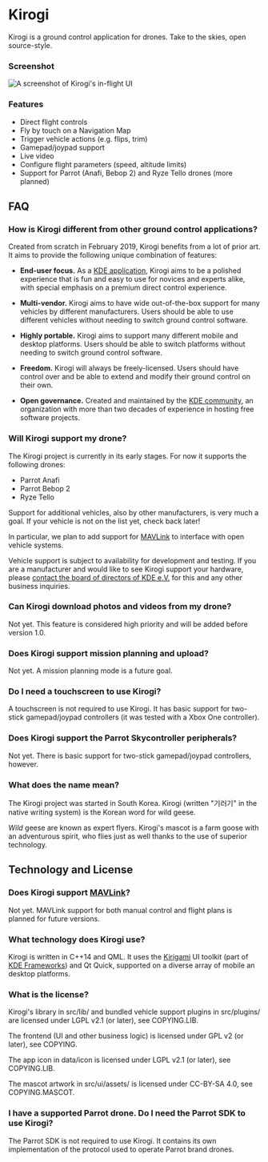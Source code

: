 # Kirogi

Kirogi is a ground control application for drones. Take to the skies, open source-style.

### Screenshot

![A screenshot of Kirogi's in-flight UI](https://kirogi.org/assets/img/kirogi.webp "Kirogi's in-flight UI")

### Features

* Direct flight controls
* Fly by touch on a Navigation Map
* Trigger vehicle actions (e.g. flips, trim)
* Gamepad/joypad support
* Live video
* Configure flight parameters (speed, altitude limits)
* Support for Parrot (Anafi, Bebop 2) and Ryze Tello drones (more planned)

## FAQ

### How is Kirogi different from other ground control applications?

Created from scratch in February 2019, Kirogi benefits from a lot of prior art. It aims to provide the following unique combination of features:

* **End-user focus.** As a [KDE application](https://manifesto.kde.org/), Kirogi aims to be a polished experience that is fun and easy to use for novices and experts alike, with special emphasis on a premium direct control experience.

* **Multi-vendor.** Kirogi aims to have wide out-of-the-box support for many vehicles by different manufacturers. Users should be able to use different vehicles without needing to switch ground control software.

* **Highly portable.** Kirogi aims to support many different mobile and desktop platforms. Users should be able to switch platforms without needing to switch ground control software.

* **Freedom.** Kirogi will always be freely-licensed. Users should have control over and be able to extend and modify their ground control on their own.

* **Open governance.** Created and maintained by the [KDE community](https://manifesto.kde.org/), an organization with more than two decades of experience in hosting free software projects.

### Will Kirogi support my drone?

The Kirogi project is currently in its early stages. For now it supports the following drones:

* Parrot Anafi
* Parrot Bebop 2
* Ryze Tello

Support for additional vehicles, also by other manufacturers, is very much a goal. If your vehicle is not on the list yet, check back later!

In particular, we plan to add support for [MAVLink](https://en.wikipedia.org/wiki/MAVLink) to interface with open vehicle systems.

Vehicle support is subject to availability for development and testing. If you are a manufacturer and would like to see Kirogi support your hardware, please [contact the board of directors of KDE e.V.](https://ev.kde.org/contact.php) for this and any other business inquiries.

### Can Kirogi download photos and videos from my drone?

Not yet. This feature is considered high priority and will be added before version 1.0.

### Does Kirogi support mission planning and upload?

Not yet. A mission planning mode is a future goal.

### Do I need a touchscreen to use Kirogi?

A touchscreen is not required to use Kirogi. It has basic support for two-stick gamepad/joypad controllers (it was tested with a Xbox One controller).

### Does Kirogi support the Parrot Skycontroller peripherals?

Not yet. There is basic support for two-stick gamepad/joypad controllers, however.

### What does the name mean?

The Kirogi project was started in South Korea. Kirogi (written "기러기" in the native writing system) is the Korean word for wild geese.

_Wild_ geese are known as expert flyers. Kirogi's mascot is a farm goose with an adventurous spirit, who flies just as well thanks to the use of superior technology.

## Technology and License

### Does Kirogi support [MAVLink](https://en.wikipedia.org/wiki/MAVLink)?

Not yet. MAVLink support for both manual control and flight plans is planned for future versions.

### What technology does Kirogi use?

Kirogi is written in C++14 and QML. It uses the [Kirigami](https://www.kde.org/products/kirigami/) UI toolkit (part of [KDE Frameworks](https://www.kde.org/products/frameworks/)) and Qt Quick, supported on a diverse array of mobile an desktop platforms.

### What is the license?

Kirogi's library in src/lib/ and bundled vehicle support plugins in src/plugins/ are licensed under LGPL v2.1 (or later), see COPYING.LIB.

The frontend (UI and other business logic) is licensed under GPL v2 (or later), see COPYING.

The app icon in data/icon is licensed under LGPL v2.1 (or later), see COPYING.LIB.

The mascot artwork in src/ui/assets/ is licensed under CC-BY-SA 4.0, see COPYING.MASCOT.

### I have a supported Parrot drone. Do I need the Parrot SDK to use Kirogi?

The Parrot SDK is not required to use Kirogi. It contains its own implementation of the protocol used to operate Parrot brand drones.
